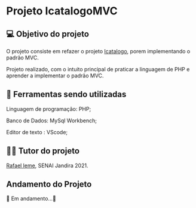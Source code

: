 # Projeto IcatalogoMVC

## 💻 Objetivo do projeto

O projeto consiste em refazer o projeto <a href="https://github.com/Emerson916/icatalogo">Icatalogo</a>, porem implementando o padrão MVC.

Projeto realizado, com o intuito principal de praticar a linguagem de PHP e aprender a implementar o padrão MVC.

## 🔧 Ferramentas sendo utilizadas

Linguagem de programação: PHP;

Banco de Dados: MySql Workbench;

Editor de texto : VScode;

## 👨‍🏫 Tutor do projeto

<a href="https://github.com/rafanleme">Rafael leme</a>, SENAI Jandira 2021.

## Andamento do Projeto

🚧 Em andamento...🚧
